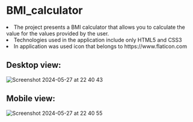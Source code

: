 # BMI_calculator
<li>The project presents a BMI calculator that allows you to calculate the value for the values provided by the user.</li>
<li>Technologies used in the application include only HTML5 and CSS3</li>
<li>In application was used icon that belongs to https://www.flaticon.com</li>
<h2>Desktop view:</h2>

![Screenshot 2024-05-27 at 22 40 43](https://github.com/MagdalenaRosa/BMI_calc/assets/128220619/a9a86d5b-ce4d-49ad-b58a-cfe5751936db)


<h2>Mobile view:</h2>

![Screenshot 2024-05-27 at 22 40 55](https://github.com/MagdalenaRosa/BMI_calc/assets/128220619/276568bd-555e-480f-af30-8f77c554fd9b)
